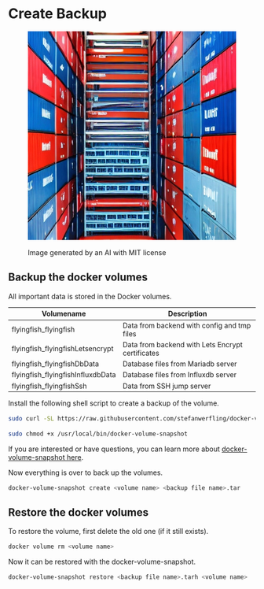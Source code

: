 # Create Backup

<figure><img src="../../.gitbook/assets/84e3e44a-dc87-4d12-a341-b1ad1ca3a5b8.jpeg" alt=""><figcaption><p>Image generated by an AI with MIT license</p></figcaption></figure>

## Backup the docker volumes

All important data is stored in the Docker volumes.

| Volumename                         | Description                                      |
| ---------------------------------- | ------------------------------------------------ |
| flyingfish\_flyingfish             | Data from backend with config and tmp files      |
| flyingfish\_flyingfishLetsencrypt  | Data from backend with Lets Encrypt certificates |
| flyingfish\_flyingfishDbData       | Database files from Mariadb server               |
| flyingfish\_flyingfishInfluxdbData | Database files from Influxdb server              |
| flyingfish\_flyingfishSsh          | Data from SSH jump server                        |

Install the following shell script to create a backup of the volume.

```sh
sudo curl -SL https://raw.githubusercontent.com/stefanwerfling/docker-volume-snapshot/main/docker-volume-snapshot -o /usr/local/bin/docker-volume-snapshot
```

```sh
sudo chmod +x /usr/local/bin/docker-volume-snapshot
```

If you are interested or have questions, you can learn more about [docker-volume-snapshot here](https://github.com/stefanwerfling/docker-volume-snapshot).

Now everything is over to back up the volumes.

```sh
docker-volume-snapshot create <volume name> <backup file name>.tar
```

## Restore the docker volumes

To restore the volume, first delete the old one (if it still exists).

```sh
docker volume rm <volume name>
```

Now it can be restored with the docker-volume-snapshot.

```sh
docker-volume-snapshot restore <backup file name>.tarh <volume name>
```

